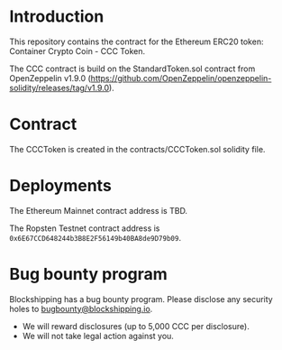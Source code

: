 # Introduction

This repository contains the contract for the Ethereum ERC20 token: Container Crypto Coin - CCC Token.

The CCC contract is build on the StandardToken.sol contract from OpenZeppelin v1.9.0 (https://github.com/OpenZeppelin/openzeppelin-solidity/releases/tag/v1.9.0).

# Contract
The CCCToken is created in the contracts/CCCToken.sol solidity file.

# Deployments
The Ethereum Mainnet contract address is TBD.

The Ropsten Testnet contract address is `0x6E67CCD648244b3B8E2F56149b40BA8de9D79b09`.

# Bug bounty program

Blockshipping has a bug bounty program. Please disclose any security holes to bugbounty@blockshipping.io.

* We will reward disclosures (up to 5,000 CCC per disclosure).
* We will not take legal action against you.     
